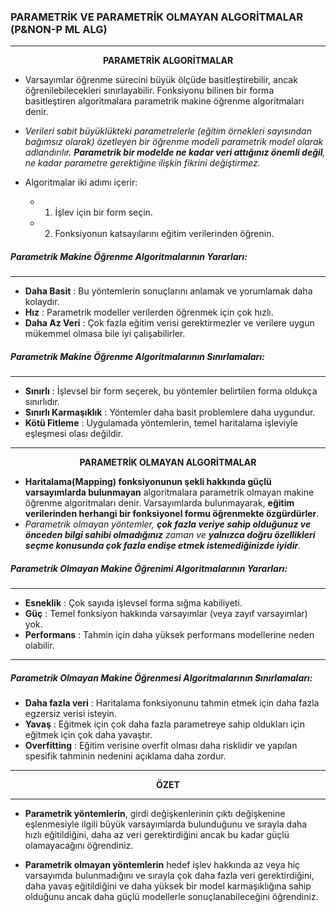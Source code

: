 ### PARAMETRİK VE PARAMETRİK OLMAYAN ALGORİTMALAR (P&NON-P ML ALG)
----

<p align="center">
  <b> PARAMETRİK ALGORİTMALAR</b><br>
</p>


* Varsayımlar öğrenme sürecini büyük ölçüde basitleştirebilir, ancak öğrenilebilecekleri sınırlayabilir. Fonksiyonu bilinen bir forma basitleştiren algoritmalara parametrik makine öğrenme algoritmaları denir.
* *Verileri sabit büyüklükteki parametrelerle (eğitim örnekleri sayısından bağımsız olarak) özetleyen bir öğrenme modeli parametrik model olarak adlandırılır. **Parametrik bir modelde ne kadar veri attığınız önemli değil**, ne kadar parametre gerektiğine ilişkin fikrini değiştirmez.*

* Algoritmalar iki adımı içerir:
    
    * 1. İşlev için bir form seçin.
    * 2. Fonksiyonun katsayılarını eğitim verilerinden öğrenin.

##### Parametrik Makine Öğrenme Algoritmalarının Yararları:
---
* **Daha Basit** : Bu yöntemlerin sonuçlarını anlamak ve yorumlamak daha kolaydır.
* **Hız** : Parametrik modeller verilerden öğrenmek için çok hızlı.
* **Daha Az Veri** : Çok fazla eğitim verisi gerektirmezler ve verilere uygun mükemmel olmasa bile iyi çalışabilirler.

##### Parametrik Makine Öğrenme Algoritmalarının Sınırlamaları:
---
* **Sınırlı** : İşlevsel bir form seçerek, bu yöntemler belirtilen forma oldukça sınırlıdır.
* **Sınırlı Karmaşıklık** : Yöntemler daha basit problemlere daha uygundur.
* **Kötü Fitleme** : Uygulamada yöntemlerin, temel haritalama işleviyle eşleşmesi olası değildir.

--------
<p align="center">
  <b> PARAMETRİK OLMAYAN ALGORİTMALAR</b><br>
</p>

* **Haritalama(Mapping) fonksiyonunun şekli hakkında güçlü varsayımlarda bulunmayan** algoritmalara parametrik olmayan makine öğrenme algoritmaları denir. Varsayımlarda bulunmayarak, **eğitim verilerinden herhangi bir fonksiyonel formu öğrenmekte özgürdürler**.
* *Parametrik olmayan yöntemler, **çok fazla veriye sahip olduğunuz ve önceden bilgi sahibi olmadığınız** zaman ve **yalnızca doğru özellikleri seçme konusunda çok fazla endişe etmek istemediğinizde iyidir**.*

##### Parametrik Olmayan Makine Öğrenimi Algoritmalarının Yararları:
---
* **Esneklik** : Çok sayıda işlevsel forma sığma kabiliyeti.
* **Güç** : Temel fonksiyon hakkında varsayımlar (veya zayıf varsayımlar) yok.
* **Performans** : Tahmin için daha yüksek performans modellerine neden olabilir.
---
##### Parametrik Olmayan Makine Öğrenmesi Algoritmalarının Sınırlamaları:

* **Daha fazla veri** : Haritalama fonksiyonunu tahmin etmek için daha fazla egzersiz verisi isteyin.
* **Yavaş** : Eğitmek için çok daha fazla parametreye sahip oldukları için eğitmek için çok daha yavaştır.
* **Overfitting** : Eğitim verisine overfit olması daha risklidir ve yapılan spesifik tahminin nedenini açıklama daha zordur.

---

<p align="center">
  <b> ÖZET</b><br>
</p>

---

* **Parametrik yöntemlerin**, girdi değişkenlerinin çıktı değişkenine eşlenmesiyle ilgili büyük varsayımlarda bulunduğunu ve sırayla daha hızlı eğitildiğini, daha az veri gerektirdiğini ancak bu kadar güçlü olamayacağını öğrendiniz.

* **Parametrik olmayan yöntemlerin** hedef işlev hakkında az veya hiç varsayımda bulunmadığını ve sırayla çok daha fazla veri gerektirdiğini, daha yavaş eğitildiğini ve daha yüksek bir model karmaşıklığına sahip olduğunu ancak daha güçlü modellerle sonuçlanabileceğini öğrendiniz.
